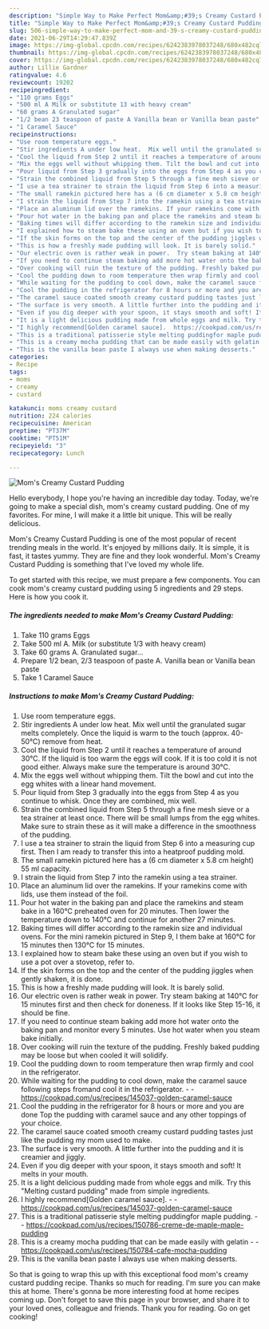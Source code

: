 ```yaml
---
description: "Simple Way to Make Perfect Mom&amp;#39;s Creamy Custard Pudding"
title: "Simple Way to Make Perfect Mom&amp;#39;s Creamy Custard Pudding"
slug: 506-simple-way-to-make-perfect-mom-and-39-s-creamy-custard-pudding
date: 2021-06-29T14:29:47.839Z
image: https://img-global.cpcdn.com/recipes/6242383978037248/680x482cq70/moms-creamy-custard-pudding-recipe-main-photo.jpg
thumbnail: https://img-global.cpcdn.com/recipes/6242383978037248/680x482cq70/moms-creamy-custard-pudding-recipe-main-photo.jpg
cover: https://img-global.cpcdn.com/recipes/6242383978037248/680x482cq70/moms-creamy-custard-pudding-recipe-main-photo.jpg
author: Lillie Gardner
ratingvalue: 4.6
reviewcount: 19202
recipeingredient:
- "110 grams Eggs"
- "500 ml A Milk or substitute 13 with heavy cream"
- "60 grams A Granulated sugar"
- "1/2 bean 23 teaspoon of paste A Vanilla bean or Vanilla bean paste"
- "1 Caramel Sauce"
recipeinstructions:
- "Use room temperature eggs."
- "Stir ingredients A under low heat.  Mix well until the granulated sugar melts completely. Once the liquid is warm to the touch (approx. 40-50℃) remove from heat."
- "Cool the liquid from Step 2 until it reaches a temperature of around 30℃. If the liquid is too warm the eggs will cook. If it is too cold it is not good either. Always make sure the temperature is around 30℃."
- "Mix the eggs well without whipping them. Tilt the bowl and cut into the egg whites with a linear hand movement."
- "Pour liquid from Step 3 gradually into the eggs from Step 4 as you continue to whisk.  Once they are combined, mix well."
- "Strain the combined liquid from Step 5 through a fine mesh sieve or a tea strainer at least once. There will be small lumps from the egg whites. Make sure to strain these as it will make a difference in the smoothness of the pudding."
- "I use a tea strainer to strain the liquid from Step 6 into a measuring cup first. Then I am ready to transfer this into a heatproof pudding mold."
- "The small ramekin pictured here has a (6 cm diameter x 5.8 cm height) 55 ml capacity."
- "I strain the liquid from Step 7 into the ramekin using a tea strainer."
- "Place an aluminum lid over the ramekins. If your ramekins come with lids, use them instead of the foil."
- "Pour hot water in the baking pan and place the ramekins and steam bake in a 160℃ preheated oven for 20 minutes. Then lower the temperature down to 140℃ and continue for another 27 minutes."
- "Baking times will differ according to the ramekin size and individual ovens. For the mini ramekin pictured in Step 9, I them bake at 160℃ for 15 minutes then 130℃ for 15 minutes."
- "I explained how to steam bake these using an oven but if you wish to use a pot over a stovetop, refer to."
- "If the skin forms on the top and the center of the pudding jiggles when gently shaken, it is done."
- "This is how a freshly made pudding will look. It is barely solid."
- "Our electric oven is rather weak in power.  Try steam baking at 140℃ for 15 minutes first and then check for doneness. If it looks like Step 15-16, it should be fine."
- "If you need to continue steam baking add more hot water onto the baking pan and monitor every 5 minutes. Use hot water when you steam bake initially."
- "Over cooking will ruin the texture of the pudding. Freshly baked pudding may be loose but when cooled it will solidify."
- "Cool the pudding down to room temperature then wrap firmly and cool in the refrigerator."
- "While waiting for the pudding to cool down, make the caramel sauce following steps fromand cool it in the refrigerator.  https://cookpad.com/us/recipes/145037-golden-caramel-sauce"
- "Cool the pudding in the refrigerator for 8 hours or more and you are done Top the pudding with caramel sauce and any other toppings of your choice."
- "The caramel sauce coated smooth creamy custard pudding tastes just like the pudding my mom used to make."
- "The surface is very smooth. A little further into the pudding and it is creamier and jiggly."
- "Even if you dig deeper with your spoon, it stays smooth and soft! It melts in your mouth."
- "It is a light delicious pudding made from whole eggs and milk. Try this &#34;Melting custard pudding&#34; made from simple ingredients."
- "I highly recommend[Golden caramel sauce].  https://cookpad.com/us/recipes/145037-golden-caramel-sauce"
- "This is a traditional patisserie style melting puddingfor maple pudding.  https://cookpad.com/us/recipes/150786-creme-de-maple-maple-pudding"
- "This is a creamy mocha pudding that can be made easily with gelatin  https://cookpad.com/us/recipes/150784-cafe-mocha-pudding"
- "This is the vanilla bean paste I always use when making desserts."
categories:
- Recipe
tags:
- moms
- creamy
- custard

katakunci: moms creamy custard 
nutrition: 224 calories
recipecuisine: American
preptime: "PT37M"
cooktime: "PT51M"
recipeyield: "3"
recipecategory: Lunch

---
```



![Mom&#39;s Creamy Custard Pudding](https://img-global.cpcdn.com/recipes/6242383978037248/680x482cq70/moms-creamy-custard-pudding-recipe-main-photo.jpg)

Hello everybody, I hope you're having an incredible day today. Today, we're going to make a special dish, mom&#39;s creamy custard pudding. One of my favorites. For mine, I will make it a little bit unique. This will be really delicious.

Mom&#39;s Creamy Custard Pudding is one of the most popular of recent trending meals in the world. It's enjoyed by millions daily. It is simple, it is fast, it tastes yummy. They are fine and they look wonderful. Mom&#39;s Creamy Custard Pudding is something that I've loved my whole life.




To get started with this recipe, we must prepare a few components. You can cook mom&#39;s creamy custard pudding using 5 ingredients and 29 steps. Here is how you cook it.

<!--inarticleads1-->

##### The ingredients needed to make Mom&#39;s Creamy Custard Pudding:

1. Take 110 grams Eggs
1. Take 500 ml A. Milk (or substitute 1/3 with heavy cream)
1. Take 60 grams A. Granulated sugar...
1. Prepare 1/2 bean, 2/3 teaspoon of paste A. Vanilla bean or Vanilla bean paste
1. Take 1 Caramel Sauce




<!--inarticleads2-->

##### Instructions to make Mom&#39;s Creamy Custard Pudding:

1. Use room temperature eggs.
1. Stir ingredients A under low heat.  Mix well until the granulated sugar melts completely. Once the liquid is warm to the touch (approx. 40-50℃) remove from heat.
1. Cool the liquid from Step 2 until it reaches a temperature of around 30℃. If the liquid is too warm the eggs will cook. If it is too cold it is not good either. Always make sure the temperature is around 30℃.
1. Mix the eggs well without whipping them. Tilt the bowl and cut into the egg whites with a linear hand movement.
1. Pour liquid from Step 3 gradually into the eggs from Step 4 as you continue to whisk.  Once they are combined, mix well.
1. Strain the combined liquid from Step 5 through a fine mesh sieve or a tea strainer at least once. There will be small lumps from the egg whites. Make sure to strain these as it will make a difference in the smoothness of the pudding.
1. I use a tea strainer to strain the liquid from Step 6 into a measuring cup first. Then I am ready to transfer this into a heatproof pudding mold.
1. The small ramekin pictured here has a (6 cm diameter x 5.8 cm height) 55 ml capacity.
1. I strain the liquid from Step 7 into the ramekin using a tea strainer.
1. Place an aluminum lid over the ramekins. If your ramekins come with lids, use them instead of the foil.
1. Pour hot water in the baking pan and place the ramekins and steam bake in a 160℃ preheated oven for 20 minutes. Then lower the temperature down to 140℃ and continue for another 27 minutes.
1. Baking times will differ according to the ramekin size and individual ovens. For the mini ramekin pictured in Step 9, I them bake at 160℃ for 15 minutes then 130℃ for 15 minutes.
1. I explained how to steam bake these using an oven but if you wish to use a pot over a stovetop, refer to.
1. If the skin forms on the top and the center of the pudding jiggles when gently shaken, it is done.
1. This is how a freshly made pudding will look. It is barely solid.
1. Our electric oven is rather weak in power.  Try steam baking at 140℃ for 15 minutes first and then check for doneness. If it looks like Step 15-16, it should be fine.
1. If you need to continue steam baking add more hot water onto the baking pan and monitor every 5 minutes. Use hot water when you steam bake initially.
1. Over cooking will ruin the texture of the pudding. Freshly baked pudding may be loose but when cooled it will solidify.
1. Cool the pudding down to room temperature then wrap firmly and cool in the refrigerator.
1. While waiting for the pudding to cool down, make the caramel sauce following steps fromand cool it in the refrigerator. -  - https://cookpad.com/us/recipes/145037-golden-caramel-sauce
1. Cool the pudding in the refrigerator for 8 hours or more and you are done Top the pudding with caramel sauce and any other toppings of your choice.
1. The caramel sauce coated smooth creamy custard pudding tastes just like the pudding my mom used to make.
1. The surface is very smooth. A little further into the pudding and it is creamier and jiggly.
1. Even if you dig deeper with your spoon, it stays smooth and soft! It melts in your mouth.
1. It is a light delicious pudding made from whole eggs and milk. Try this &#34;Melting custard pudding&#34; made from simple ingredients.
1. I highly recommend[Golden caramel sauce]. -  - https://cookpad.com/us/recipes/145037-golden-caramel-sauce
1. This is a traditional patisserie style melting puddingfor maple pudding. -  - https://cookpad.com/us/recipes/150786-creme-de-maple-maple-pudding
1. This is a creamy mocha pudding that can be made easily with gelatin -  - https://cookpad.com/us/recipes/150784-cafe-mocha-pudding
1. This is the vanilla bean paste I always use when making desserts.




So that is going to wrap this up with this exceptional food mom&#39;s creamy custard pudding recipe. Thanks so much for reading. I'm sure you can make this at home. There's gonna be more interesting food at home recipes coming up. Don't forget to save this page in your browser, and share it to your loved ones, colleague and friends. Thank you for reading. Go on get cooking!

